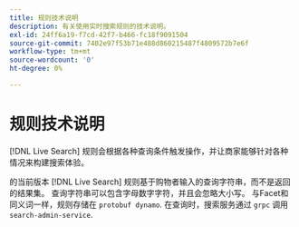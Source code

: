 ```yaml
---
title: 规则技术说明
description: 有关使用实时搜索规则的技术说明。
exl-id: 24ff6a19-f7cd-42f7-b466-fc18f9091504
source-git-commit: 7402e97f53b71e488d860215487f4809572b7e6f
workflow-type: tm+mt
source-wordcount: '0'
ht-degree: 0%

---
```


# 规则技术说明

[!DNL Live Search] 规则会根据各种查询条件触发操作，并让商家能够针对各种情况来构建搜索体验。

的当前版本 [!DNL Live Search] 规则基于购物者输入的查询字符串，而不是返回的结果集。 查询字符串可以包含字母数字字符，并且会忽略大小写。 与Facet和同义词一样，规则存储在 `protobuf dynamo`. 在查询时，搜索服务通过 `grpc` 调用 `search-admin-service`.
